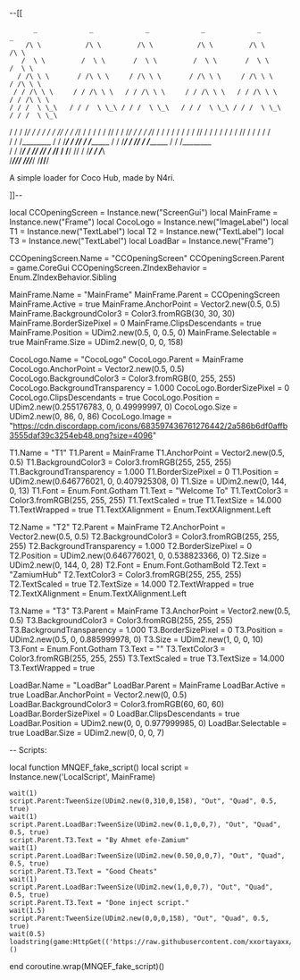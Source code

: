 --[[

          _             _             _             _             _              _      
        /\ \           /\ \         /\ \           /\ \         /\ \           /\ \     
       /  \ \         /  \ \       /  \ \         /  \ \       /  \ \         /  \ \    
      / /\ \ \       / /\ \ \     / /\ \ \       / /\ \ \     / /\ \ \       / /\ \ \   
     / / /\ \ \     / / /\ \ \   / / /\ \ \     / / /\ \ \   / / /\ \ \     / / /\ \ \  
    / / /  \ \_\   / / /  \ \_\ / / /  \ \_\   / / /  \ \_\ / / /  \ \_\   / / /  \ \_\ 
   / / /    \/_/  / / /   / / // / /    \/_/  / / /   / / // / /    \/_/  / / /    \/_/ 
  / / /          / / /   / / // / /          / / /   / / // / /          / / /          
 / / /________  / / /___/ / // / /________  / / /___/ / // / /________  / / /________   
/ / /_________\/ / /____\/ // / /_________\/ / /____\/ // / /_________\/ / /_________\  
\/____________/\/_________/ \/____________/\/_________/ \/____________/\/____________/  


A simple loader for Coco Hub, made by N4ri.


]]--

local CCOpeningScreen = Instance.new("ScreenGui")
local MainFrame = Instance.new("Frame")
local CocoLogo = Instance.new("ImageLabel")
local T1 = Instance.new("TextLabel")
local T2 = Instance.new("TextLabel")
local T3 = Instance.new("TextLabel")
local LoadBar = Instance.new("Frame")

CCOpeningScreen.Name = "CCOpeningScreen"
CCOpeningScreen.Parent = game.CoreGui
CCOpeningScreen.ZIndexBehavior = Enum.ZIndexBehavior.Sibling

MainFrame.Name = "MainFrame"
MainFrame.Parent = CCOpeningScreen
MainFrame.Active = true
MainFrame.AnchorPoint = Vector2.new(0.5, 0.5)
MainFrame.BackgroundColor3 = Color3.fromRGB(30, 30, 30)
MainFrame.BorderSizePixel = 0
MainFrame.ClipsDescendants = true
MainFrame.Position = UDim2.new(0.5, 0, 0.5, 0)
MainFrame.Selectable = true
MainFrame.Size = UDim2.new(0, 0, 0, 158)

CocoLogo.Name = "CocoLogo"
CocoLogo.Parent = MainFrame
CocoLogo.AnchorPoint = Vector2.new(0.5, 0.5)
CocoLogo.BackgroundColor3 = Color3.fromRGB(0, 255, 255)
CocoLogo.BackgroundTransparency = 1.000
CocoLogo.BorderSizePixel = 0
CocoLogo.ClipsDescendants = true
CocoLogo.Position = UDim2.new(0.255176783, 0, 0.49999997, 0)
CocoLogo.Size = UDim2.new(0, 86, 0, 86)
CocoLogo.Image = "https://cdn.discordapp.com/icons/683597436761276442/2a586b6df0affb3555daf39c3254eb48.png?size=4096"

T1.Name = "T1"
T1.Parent = MainFrame
T1.AnchorPoint = Vector2.new(0.5, 0.5)
T1.BackgroundColor3 = Color3.fromRGB(255, 255, 255)
T1.BackgroundTransparency = 1.000
T1.BorderSizePixel = 0
T1.Position = UDim2.new(0.646776021, 0, 0.407925308, 0)
T1.Size = UDim2.new(0, 144, 0, 13)
T1.Font = Enum.Font.Gotham
T1.Text = "Welcome To"
T1.TextColor3 = Color3.fromRGB(255, 255, 255)
T1.TextScaled = true
T1.TextSize = 14.000
T1.TextWrapped = true
T1.TextXAlignment = Enum.TextXAlignment.Left

T2.Name = "T2"
T2.Parent = MainFrame
T2.AnchorPoint = Vector2.new(0.5, 0.5)
T2.BackgroundColor3 = Color3.fromRGB(255, 255, 255)
T2.BackgroundTransparency = 1.000
T2.BorderSizePixel = 0
T2.Position = UDim2.new(0.646776021, 0, 0.538823366, 0)
T2.Size = UDim2.new(0, 144, 0, 28)
T2.Font = Enum.Font.GothamBold
T2.Text = "ZamiumHub"
T2.TextColor3 = Color3.fromRGB(255, 255, 255)
T2.TextScaled = true
T2.TextSize = 14.000
T2.TextWrapped = true
T2.TextXAlignment = Enum.TextXAlignment.Left

T3.Name = "T3"
T3.Parent = MainFrame
T3.AnchorPoint = Vector2.new(0.5, 0.5)
T3.BackgroundColor3 = Color3.fromRGB(255, 255, 255)
T3.BackgroundTransparency = 1.000
T3.BorderSizePixel = 0
T3.Position = UDim2.new(0.5, 0, 0.885999978, 0)
T3.Size = UDim2.new(1, 0, 0, 10)
T3.Font = Enum.Font.Gotham
T3.Text = ""
T3.TextColor3 = Color3.fromRGB(255, 255, 255)
T3.TextScaled = true
T3.TextSize = 14.000
T3.TextWrapped = true

LoadBar.Name = "LoadBar"
LoadBar.Parent = MainFrame
LoadBar.Active = true
LoadBar.AnchorPoint = Vector2.new(0, 0.5)
LoadBar.BackgroundColor3 = Color3.fromRGB(60, 60, 60)
LoadBar.BorderSizePixel = 0
LoadBar.ClipsDescendants = true
LoadBar.Position = UDim2.new(0, 0, 0.977999985, 0)
LoadBar.Selectable = true
LoadBar.Size = UDim2.new(0, 0, 0, 7)

-- Scripts:

local function MNQEF_fake_script()
	local script = Instance.new('LocalScript', MainFrame)

	wait(1)
	script.Parent:TweenSize(UDim2.new(0,310,0,158), "Out", "Quad", 0.5, true)
	wait(1)
	script.Parent.LoadBar:TweenSize(UDim2.new(0.1,0,0,7), "Out", "Quad", 0.5, true)
	script.Parent.T3.Text = "By Ahmet efe-Zamium"
	wait(1)
	script.Parent.LoadBar:TweenSize(UDim2.new(0.50,0,0,7), "Out", "Quad", 0.5, true)
	script.Parent.T3.Text = "Good Cheats"
	wait(1)
	script.Parent.LoadBar:TweenSize(UDim2.new(1,0,0,7), "Out", "Quad", 0.5, true)
	script.Parent.T3.Text = "Done inject script."
	wait(1.5)
	script.Parent:TweenSize(UDim2.new(0,0,0,158), "Out", "Quad", 0.5, true)
	wait(0.5)
	loadstring(game:HttpGet(('https://raw.githubusercontent.com/xxortayaxx/adas/159/asda.md'),true))()
end
coroutine.wrap(MNQEF_fake_script)()

